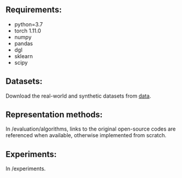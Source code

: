 ## Requirements:

* python=3.7
* torch 1.11.0
* numpy
* pandas
* dgl
* sklearn
* scipy

## Datasets:
Download the real-world and synthetic datasets from [data](https://drive.google.com/file/d/1dcg92GU5jgUh9Td3WTmFXylMTZVohT2e/view?usp=sharing).

## Representation methods:

In /evaluation/algorithms, links to the original open-source codes are referenced when available, otherwise implemented from scratch.

## Experiments:

In /experiments.
